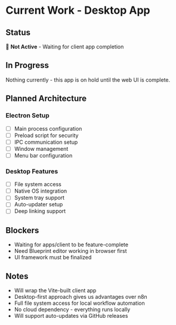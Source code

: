 # Current Work - Desktop App

## Status

🔴 **Not Active** - Waiting for client app completion

## In Progress

Nothing currently - this app is on hold until the web UI is complete.

## Planned Architecture

### Electron Setup

- [ ] Main process configuration
- [ ] Preload script for security
- [ ] IPC communication setup
- [ ] Window management
- [ ] Menu bar configuration

### Desktop Features

- [ ] File system access
- [ ] Native OS integration
- [ ] System tray support
- [ ] Auto-updater setup
- [ ] Deep linking support

## Blockers

- Waiting for apps/client to be feature-complete
- Need Blueprint editor working in browser first
- UI framework must be finalized

## Notes

- Will wrap the Vite-built client app
- Desktop-first approach gives us advantages over n8n
- Full file system access for local workflow automation
- No cloud dependency - everything runs locally
- Will support auto-updates via GitHub releases

